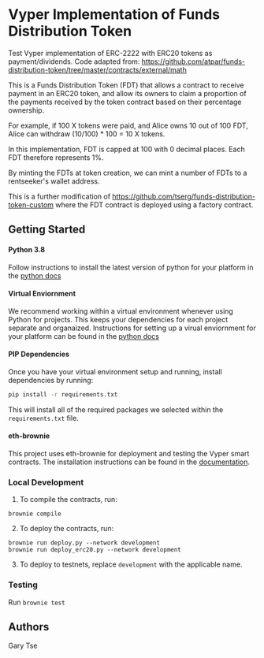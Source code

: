 # Vyper Implementation of Funds Distribution Token

Test Vyper implementation of ERC-2222 with ERC20 tokens as payment/dividends. Code adapted from: https://github.com/atpar/funds-distribution-token/tree/master/contracts/external/math

This is a Funds Distribution Token (FDT) that allows a contract to receive payment in an ERC20 token, and allow its owners to claim a proportion of the payments received by the token contract based on their percentage ownership.

For example, if 100 X tokens were paid, and Alice owns 10 out of 100 FDT, Alice can withdraw (10/100) * 100 = 10 X tokens.

In this implementation, FDT is capped at 100 with 0 decimal places. Each FDT therefore represents 1%.

By minting the FDTs at token creation, we can mint a number of FDTs to a rentseeker's wallet address.

This is a further modification of https://github.com/tserg/funds-distribution-token-custom where the FDT contract is deployed using a factory contract.

## Getting Started

#### Python 3.8

Follow instructions to install the latest version of python for your platform in the [python docs](https://docs.python.org/3/using/unix.html#getting-and-installing-the-latest-version-of-python)

#### Virtual Enviornment

We recommend working within a virtual environment whenever using Python for projects. This keeps your dependencies for each project separate and organaized. Instructions for setting up a virual enviornment for your platform can be found in the [python docs](https://packaging.python.org/guides/installing-using-pip-and-virtual-environments/)

#### PIP Dependencies

Once you have your virtual environment setup and running, install dependencies by running:
```bash
pip install -r requirements.txt
```
This will install all of the required packages we selected within the `requirements.txt` file.

#### eth-brownie

This project uses eth-brownie for deployment and testing the Vyper smart contracts. The installation instructions can be found in the [documentation](https://eth-brownie.readthedocs.io/en/stable/install.html).

### Local Development

1. To compile the contracts, run:
```
brownie compile
```
2. To deploy the contracts, run:
```
brownie run deploy.py --network development
brownie run deploy_erc20.py --network development
```
3. To deploy to testnets, replace `development` with the applicable name.

### Testing

Run `brownie test`

## Authors

Gary Tse
